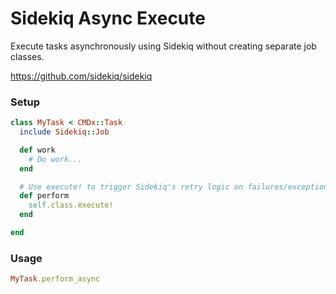 # Sidekiq Async Execute

Execute tasks asynchronously using Sidekiq without creating separate job classes.

<https://github.com/sidekiq/sidekiq>

### Setup

```ruby
class MyTask < CMDx::Task
  include Sidekiq::Job

  def work
    # Do work...
  end

  # Use execute! to trigger Sidekiq's retry logic on failures/exceptions.
  def perform
    self.class.execute!
  end

end
```

### Usage

```ruby
MyTask.perform_async
```
